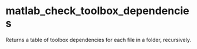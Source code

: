 # matlab_check_toolbox_dependencies
Returns a table of toolbox dependencies for each file in a folder, recursively.
